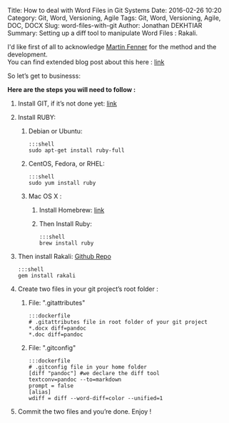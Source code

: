 Title: How to deal with Word Files in Git Systems
Date: 2016-02-26 10:20
Category: Git, Word, Versioning, Agile
Tags: Git, Word, Versioning, Agile, DOC, DOCX
Slug: word-files-with-git
Author: Jonathan DEKHTIAR
Summary: Setting up a diff tool to manipulate Word Files : Rakali.


I'd like first of all to acknowledge [Martin Fenner](http://blog.martinfenner.org/about.html) for the method and the development.  
You can find extended blog post about this here : [link](http://blog.martinfenner.org/2014/08/25/using-microsoft-word-with-git/)

So let’s get to businesss:

**Here are the steps you will need to follow :**

1.  Install GIT, if it’s not done yet: [link](https://git-scm.com/downloads)

2.  Install RUBY:

    1.  Debian or Ubuntu:

            :::shell
            sudo apt-get install ruby-full

    2.  CentOS, Fedora, or RHEL:

		    :::shell
            sudo yum install ruby

    3.  Mac OS X :

        1.  Install Homebrew: [link](http://brew.sh/)

        2.  Then Install Ruby: 
		
		        :::shell
                brew install ruby

3.  Then install Rakali: [Github Repo](https://github.com/rakali/rakali.rb)

		:::shell
        gem install rakali

5.  Create two files in your git project’s root folder :

    1.  File: ".gitattributes"

            :::dockerfile
			# .gitattributes file in root folder of your git project
			*.docx diff=pandoc
			*.doc diff=pandoc
			
    2.  File: ".gitconfig"

            :::dockerfile
			# .gitconfig file in your home folder
			[diff "pandoc"] #we declare the diff tool
			textconv=pandoc --to=markdown
			prompt = false
			[alias]
			wdiff = diff --word-diff=color --unified=1

6.  Commit the two files and you’re done. Enjoy !